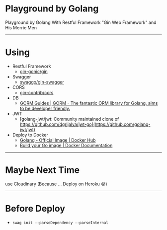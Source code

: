 # Playground by Golang

Playground by Golang With Restful Framework "Gin Web Framework" and His Merrie Men

---

# Using

- Restful Framework
    - [gin-gonic/gin](https://github.com/gin-gonic/gin)
- Swagger
    - [swaggo/gin-swagger](https://github.com/swaggo/gin-swagger)
- CORS
    - [gin-contrib/cors](https://github.com/gin-contrib/cors)
- DB
    - [GORM Guides | GORM - The fantastic ORM library for Golang, aims to be developer friendly.](https://gorm.io/docs/)
- JWT
    - [golang-jwt/jwt: Community maintained clone of https://github.com/dgrijalva/jwt-go](https://github.com/golang-jwt/jwt)
- Deploy to Docker
    - [Golang - Official Image | Docker Hub](https://hub.docker.com/_/golang)
    - [Build your Go image | Docker Documentation](https://docs.docker.com/language/golang/build-images/#multi-stage-builds)

---

# Maybe Next Time

use Cloudinary (Because ... Deploy on Heroku 😥)

---

# Before Deploy

- `swag init --parseDependency --parseInternal`